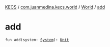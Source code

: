 [KECS](../../index.md) / [com.juanmedina.kecs.world](../index.md) / [World](index.md) / [add](./add.md)

# add

`fun add(system: `[`System`](../../com.juanmedina.kecs.system/-system/index.md)`): `[`Unit`](https://kotlinlang.org/api/latest/jvm/stdlib/kotlin/-unit/index.html)